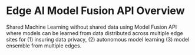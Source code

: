 # Edge AI Model Fusion API Overview
Shared Machine Learning without shared data using Model Fusion API where models can be learned from data distributed across multiple edge sites for (1) insuring data privacy, (2) autonomous model learning (3) model ensemble from multiple edges.

